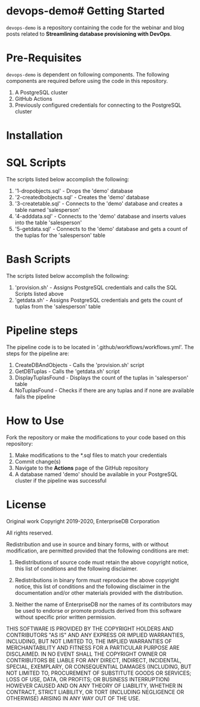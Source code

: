 # devops-demo# Getting Started

`devops-demo` is a repository containing the code for the webinar and blog posts related to **Streamlining database provisioning with DevOps**.

# Pre-Requisites

`devops-demo` is dependent on following components. The following
components are required before using the code in this repository.

1. A PostgreSQL cluster
2. GitHub Actions
3. Previously configured credentials for connecting to the PostgreSQL cluster

# Installation

# SQL Scripts

The scripts listed below accomplish the following:

  1. '1-dropobjects.sql' - Drops the 'demo' database
  2. '2-createdbobjects.sql' - Creates the 'demo' database
  3. '3-createtable.sql' - Connects to the 'demo' database and creates a table named 'salesperson'
  4. '4-adddata.sql' - Connects to the 'demo' database and inserts values into the table 'salesperson'
  5. '5-getdata.sql' - Connects to the 'demo' database and gets a count of the tuplas for the 'salesperson' table

# Bash Scripts

The scripts listed below accomplish the following:

  1. 'provision.sh' - Assigns PostgreSQL credentials and calls the SQL Scripts listed above
  2. 'getdata.sh' - Assigns PostgreSQL credentials and gets the count of tuplas from the 'salesperson' table
  
# Pipeline steps

The pipeline code is to be located in '.github/workflows/workflows.yml'. The steps for the pipeline are:

  1. CreateDBAndObjects - Calls the 'provision.sh' script
  2. GetDBTuplas - Calls the 'getdata.sh' script
  3. DisplayTuplasFound - Displays the count of the tuplas in 'salesperson' table
  4. NoTuplasFound - Checks if there are any tuplas and if none are available fails the pipeline

# How to Use

Fork the repository or make the modifications to your code based on this repository:

  1. Make modifications to the *.sql files to match your credentials
  2. Commit change(s)
  3. Navigate to the **Actions** page of the GitHub repository
  4. A database named 'demo' should be available in your PostgreSQL cluster if the pipeline was successful

# License

Original work Copyright 2019-2020, EnterpriseDB Corporation

All rights reserved.

Redistribution and use in source and binary forms, with or without
modification, are permitted provided that the following conditions are met:

1. Redistributions of source code must retain the above copyright notice, this
list of conditions and the following disclaimer.

2. Redistributions in binary form must reproduce the above copyright notice,
this list of conditions and the following disclaimer in the documentation
and/or other materials provided with the distribution.

3. Neither the name of EnterpriseDB nor the names of its contributors may be
used to endorse or promote products derived from this software without specific
prior written permission.

THIS SOFTWARE IS PROVIDED BY THE COPYRIGHT HOLDERS AND CONTRIBUTORS "AS IS" AND
ANY EXPRESS OR IMPLIED WARRANTIES, INCLUDING, BUT NOT LIMITED TO, THE IMPLIED
WARRANTIES OF MERCHANTABILITY AND FITNESS FOR A PARTICULAR PURPOSE ARE
DISCLAIMED. IN NO EVENT SHALL THE COPYRIGHT OWNER OR CONTRIBUTORS BE LIABLE FOR
ANY DIRECT, INDIRECT, INCIDENTAL, SPECIAL, EXEMPLARY, OR CONSEQUENTIAL DAMAGES
(INCLUDING, BUT NOT LIMITED TO, PROCUREMENT OF SUBSTITUTE GOODS OR SERVICES;
LOSS OF USE, DATA, OR PROFITS; OR BUSINESS INTERRUPTION) HOWEVER CAUSED AND ON
ANY THEORY OF LIABILITY, WHETHER IN CONTRACT, STRICT LIABILITY, OR TORT
(INCLUDING NEGLIGENCE OR OTHERWISE) ARISING IN ANY WAY OUT OF THE USE.
